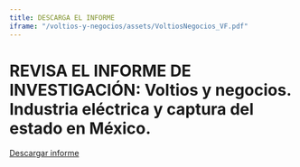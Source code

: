```yaml
---
title: DESCARGA EL INFORME
iframe: "/voltios-y-negocios/assets/VoltiosNegocios_VF.pdf"
---
```


# REVISA EL INFORME DE INVESTIGACIÓN: Voltios y negocios. Industria eléctrica y captura del estado en México.

<a class="btn btn-secondary" href="https://poderlatam.org/wp-content/uploads/2024/04/VoltiosNegocios_VF.pdf" target="_blank">Descargar informe</a>
<br>
